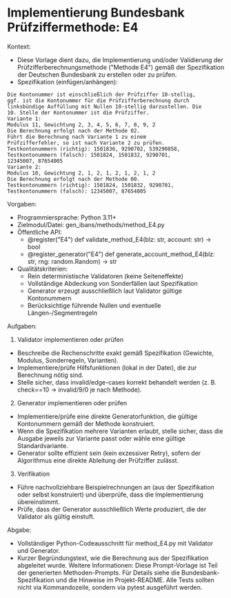 # Implementierung Bundesbank Prüfziffermethode: E4

Kontext:
- Diese Vorlage dient dazu, die Implementierung und/oder Validierung der Prüfzifferberechnungsmethode ("Methode E4") gemäß der Spezifikation der Deutschen Bundesbank zu erstellen oder zu prüfen.
- Spezifikation (einfügen/anhängen):

```Text
Die Kontonummer ist einschließlich der Prüfziffer 10-stellig,
ggf. ist die Kontonummer für die Prüfzifferberechnung durch
linksbündige Auffüllung mit Nullen 10-stellig darzustellen. Die
10. Stelle der Kontonummer ist die Prüfziffer.
Variante 1:
Modulus 11, Gewichtung 2, 3, 4, 5, 6, 7, 8, 9, 2
Die Berechnung erfolgt nach der Methode 02.
Führt die Berechnung nach Variante 1 zu einem
Prüfzifferfehler, so ist nach Variante 2 zu prüfen.
Testkontonummern (richtig): 1501836, 9290702, 539290858,
Testkontonummern (falsch): 1501824, 1501832, 9290701,
12345007, 87654005
Variante 2:
Modulus 10, Gewichtung 2, 1, 2, 1, 2, 1, 2, 1, 2
Die Berechnung erfolgt nach der Methode 00.
Testkontonummern (richtig): 1501824, 1501832, 9290701,
Testkontonummern (falsch): 12345007, 87654005
```

Vorgaben:
- Programmiersprache: Python 3.11+
- Zielmodul/Datei: gen_ibans/methods/method_E4.py
- Öffentliche API:
  - @register("E4") def validate_method_E4(blz: str, account: str) -> bool
  - @register_generator("E4") def generate_account_method_E4(blz: str, rng: random.Random) -> str
- Qualitätskriterien:
  - Rein deterministische Validatoren (keine Seiteneffekte)
  - Vollständige Abdeckung von Sonderfällen laut Spezifikation
  - Generator erzeugt ausschließlich laut Validator gültige Kontonummern
  - Berücksichtige führende Nullen und eventuelle Längen-/Segmentregeln

Aufgaben:
1) Validator implementieren oder prüfen
- Beschreibe die Rechenschritte exakt gemäß Spezifikation (Gewichte, Modulus, Sonderregeln, Varianten).
- Implementiere/prüfe Hilfsfunktionen (lokal in der Datei), die zur Berechnung nötig sind.
- Stelle sicher, dass invalid/edge-cases korrekt behandelt werden (z. B. check==10 -> invalid/9/0 je nach Methode).

2) Generator implementieren oder prüfen
- Implementiere/prüfe eine direkte Generatorfunktion, die gültige Kontonummern gemäß der Methode konstruiert.
- Wenn die Spezifikation mehrere Varianten erlaubt, stelle sicher, dass die Ausgabe jeweils zur Variante passt oder wähle eine gültige Standardvariante.
- Generator sollte effizient sein (kein exzessiver Retry), sofern der Algorithmus eine direkte Ableitung der Prüfziffer zulässt.

3) Verifikation
- Führe nachvollziehbare Beispielrechnungen an (aus der Spezifikation oder selbst konstruiert) und überprüfe, dass die Implementierung übereinstimmt.
- Prüfe, dass der Generator ausschließlich Werte produziert, die der Validator als gültig einstuft.

Abgabe:
- Vollständiger Python-Codeausschnitt für method_E4.py mit Validator und Generator.
- Kurzer Begründungstext, wie die Berechnung aus der Spezifikation abgeleitet wurde.
Weitere Informationen: Diese Prompt-Vorlage ist Teil der generierten Methoden-Prompts. Für Details siehe die Bundesbank-Spezifikation und die Hinweise im Projekt-README.
Alle Tests sollten nicht via Kommandozeile, sondern via pytest ausgeführt werden.
